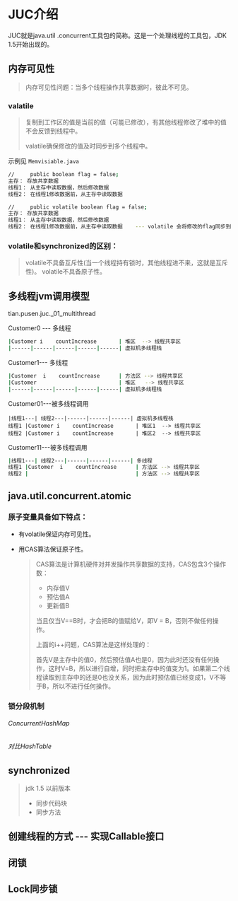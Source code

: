 # JUC介绍

JUC就是java.util .concurrent工具包的简称。这是一个处理线程的工具包，JDK 1.5开始出现的。

## 内存可见性

> 内存可见性问题：当多个线程操作共享数据时，彼此不可见。

### valatile

> 复制到工作区的值是当前的值（可能已修改），有其他线程修改了堆中的值不会反馈到线程中。
>
> valatile确保修改的值及时同步到多个线程中。

示例见 `Memvisiable.java`

```bash
//     public boolean flag = false;
主存： 存放共享数据
线程1： 从主存中读取数据，然后修改数据
线程2： 在线程1修改数据前，从主存中读取数据
```

```bash
//     public volatile boolean flag = false;
主存： 存放共享数据
线程1： 从主存中读取数据，然后修改数据
线程2： 在线程1修改数据前，从主存中读取数据    --- volatile 会将修改的flag同步到其他线程中
```

### volatile和synchronized的区别：

> volatile不具备互斥性(当一个线程持有锁时，其他线程进不来，这就是互斥性)。
> volatile不具备原子性。

## 多线程jvm调用模型

tian.pusen.juc._01_multithread

Customer0 --- 多线程

```bash
|Customer i    countIncrease       | 堆区  --> 线程共享区
|------|------|------|------|------| 虚拟机多线程栈
```

Customer1--- 多线程

```bash
|Customer  i    countIncrease      | 方法区 --> 线程共享区
|Customer                          | 堆区   --> 线程共享区
|------|------|------|------|------| 虚拟机多线程栈
```

Customer01---被多线程调用

```
|线程1---| 线程2---|------|------|------| 虚拟机多线程栈
线程1 |Customer i    countIncrease       | 堆区1  --> 线程共享区
线程2 |Customer i    countIncrease       | 堆区2  --> 线程共享区
```

Customer11---被多线程调用

```bash
|线程1---| 线程2---|------|------|------| 多线程
线程1 |Customer  i    countIncrease      | 方法区 --> 线程共享区
线程2 |                                  | 方法区 --> 线程共享区
```

## java.util.concurrent.atomic

### 原子变量具备如下特点：

+ 有volatile保证内存可见性。

+ 用CAS算法保证原子性。

  > CAS算法是计算机硬件对并发操作共享数据的支持，CAS包含3个操作数：
  >
  > + 内存值V
  > + 预估值A
  > + 更新值B
  >
  > 当且仅当V==B时，才会把B的值赋给V，即V = B，否则不做任何操作。
  >
  > 上面的i++问题，CAS算法是这样处理的：
  >
  > ​	首先V是主存中的值0，然后预估值A也是0，因为此时还没有任何操作，这时V=B，所以进行自增，同时把主存中的值变为1。如果第二个线程读取到主存中的还是0也没关系，因为此时预估值已经变成1，V不等于B，所以不进行任何操作。

### 锁分段机制

###### ConcurrentHashMap

###### 对比HashTable



## synchronized

> jdk 1.5 以前版本
>
> - 同步代码块
> - 同步方法

## 创建线程的方式 --- 实现Callable接口

## 闭锁

## Lock同步锁